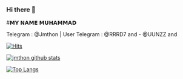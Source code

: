 ### Hi there 👋

#𝗠𝗬 𝗡𝗔𝗠𝗘 𝗠𝗨𝗛𝗔𝗠𝗠𝗔𝗗

Telegram  : @Jmthon |  User Telegram  : @RRRD7 and - @UUNZZ and 

[![Hits](https://hits.seeyoufarm.com/api/count/incr/badge.svg?url=https%3A%2F%2Fgithub.com%2Fsandy1709&count_bg=%231EE510&title_bg=%23555555&icon=&icon_color=%23931414&title=account+views&edge_flat=false)](https://hits.seeyoufarm.com)


[![jmthon github stats](https://github-readme-stats.vercel.app/api?username=jmthon-ar&show_icons=true&theme=cobalt&count_private=true)](https://github.com/jmthon-ar)

[![Top Langs](https://github-readme-stats.vercel.app/api/top-langs/?username=jmthon-ar&layout=compact&theme=cobalt)](https://github.com/jmthon-ar)
<!--
**jmthon-ar/jmthon-ar** is a ✨ _special_ ✨ repository because its `README.md` (this file) appears on your GitHub profile.

Here are some ideas to get you started:

- 🔭 I’m currently working on ...
- 🌱 I’m currently learning ...
- 👯 I’m looking to collaborate on ...
- 🤔 I’m looking for help with ...
- 💬 Ask me about ...
- 📫 How to reach me: ...
- 😄 Pronouns: ...
- ⚡ Fun fact: ...
-->
